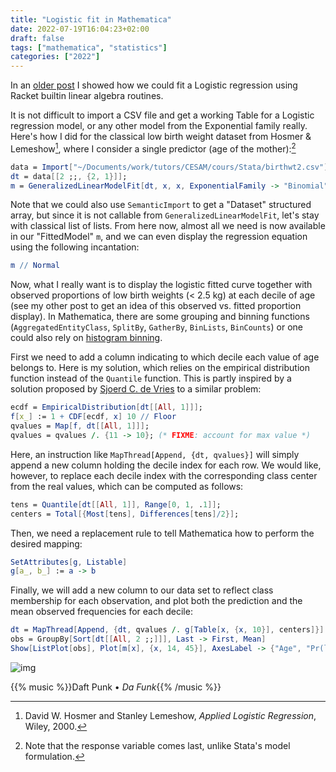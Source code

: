 ```yaml
---
title: "Logistic fit in Mathematica"
date: 2022-07-19T16:04:23+02:00
draft: false
tags: ["mathematica", "statistics"]
categories: ["2022"]
---
```


In an [older post] I showed how we could fit a Logistic regression using Racket builtin linear algebra routines.

It is not difficult to import a CSV file and get a working Table for a Logistic regression model, or any other model from the Exponential family really. Here's how I did for the classical low birth weight dataset from Hosmer & Lemeshow[^1], where I consider a single predictor (age of the mother):[^2]

```mathematica
data = Import["~/Documents/work/tutors/CESAM/cours/Stata/birthwt2.csv"];
dt = data[[2 ;;, {2, 1}]];
m = GeneralizedLinearModelFit[dt, x, x, ExponentialFamily -> "Binomial"];
```

Note that we could also use `SemanticImport` to get a "Dataset" structured array, but since it is not callable from `GeneralizedLinearModelFit`, let's stay with classical list of lists. From here now, almost all we need is now available in our "FittedModel" `m`, and we can even display the regression equation using the following incantation:

```mathematica
m // Normal
```

Now, what I really want is to display the logistic fitted curve together with observed proportions of low birth weights (< 2.5 kg) at each decile of age (see my other post to get an idea of this observed vs. fitted proportion display). In Mathematica, there are some grouping and binning functions (`AggregatedEntityClass`, `SplitBy`, `GatherBy`, `BinLists`, `BinCounts`) or one could also rely on [histogram binning].

First we need to add a column indicating to which decile each value of age belongs to. Here is my solution, which relies on the empirical distribution function instead of the `Quantile` function. This is partly inspired by a solution proposed by [Sjoerd C. de Vries] to a similar problem:

```mathematica
ecdf = EmpiricalDistribution[dt[[All, 1]]];
f[x_] := 1 + CDF[ecdf, x] 10 // Floor
qvalues = Map[f, dt[[All, 1]]];
qvalues = qvalues /. {11 -> 10}; (* FIXME: account for max value *)
```

Here, an instruction like `MapThread[Append, {dt, qvalues}]` will simply append a new column holding the decile index for each row. We would like, however, to replace each decile index with the corresponding class center from the real values, which can be computed as follows:

```mathematica
tens = Quantile[dt[[All, 1]], Range[0, 1, .1]];
centers = Total[{Most[tens], Differences[tens]/2}];
```

Then, we need a replacement rule to tell Mathematica how to perform the desired mapping:

```mathematica
SetAttributes[g, Listable]
g[a_, b_] := a -> b
```

Finally, we will add a new column to our data set to reflect class membership for each observation, and plot both the prediction and the mean observed frequencies for each decile:

```mathematica
dt = MapThread[Append, {dt, qvalues /. g[Table[x, {x, 10}], centers]}]
obs = GroupBy[Sort[dt[[All, 2 ;;]]], Last -> First, Mean]
Show[ListPlot[obs], Plot[m[x], {x, 14, 45}], AxesLabel -> {"Age", "Pr(low)"}]
```

![img](/img/birthwt_glm.png)

{{% music %}}Daft Punk • _Da Funk_{{% /music %}}

[^1]: David W. Hosmer and Stanley Lemeshow, _Applied Logistic Regression_, Wiley, 2000.
[^2]: Note that the response variable comes last, unlike Stata's model formulation.

[older post]: /post/newton-raphson-racket/
[histogram binning]: https://mathematica.stackexchange.com/a/127734/167
[sjoerd c. de vries]: https://mathematica.stackexchange.com/a/42000/167
